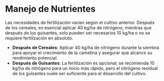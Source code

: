 # Manejo de Nutrientes

Las necesidades de fertilización varían según el cultivo anterior. Después de los cereales, es esencial aplicar 40 kg/ha de nitrógeno, mientras que después de los guisantes, solo pueden ser necesarios 10 kg/ha o no se requiere fertilización en absoluto.

- **Después de Cereales**: Aplicar 40 kg/ha de nitrógeno durante la siembra para apoyar el crecimiento de la camelina y asegurar que alcance su rendimiento potencial.
- **Después de Guisantes**: La fertilización es opcional; se recomienda 10 kg/ha de nitrógeno para un inicio más rápido, pero el nitrógeno residual de los guisantes suele ser suficiente para el desarrollo del cultivo.